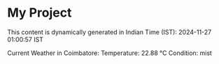 # My Project

This content is dynamically generated in Indian Time (IST): 2024-11-27 01:00:57 IST


Current Weather in Coimbatore:
Temperature: 22.88 °C
Condition: mist

